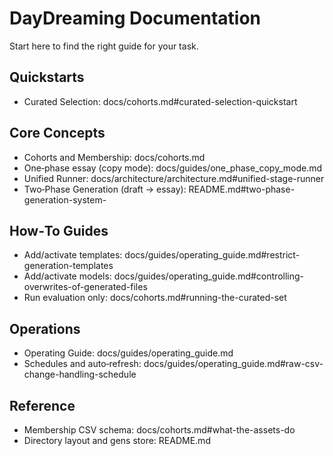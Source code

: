 # DayDreaming Documentation

Start here to find the right guide for your task.

## Quickstarts
- Curated Selection: docs/cohorts.md#curated-selection-quickstart

## Core Concepts
- Cohorts and Membership: docs/cohorts.md
- One‑phase essay (copy mode): docs/guides/one_phase_copy_mode.md
- Unified Runner: docs/architecture/architecture.md#unified-stage-runner
- Two‑Phase Generation (draft → essay): README.md#two-phase-generation-system-

## How‑To Guides
- Add/activate templates: docs/guides/operating_guide.md#restrict-generation-templates
- Add/activate models: docs/guides/operating_guide.md#controlling-overwrites-of-generated-files
- Run evaluation only: docs/cohorts.md#running-the-curated-set

## Operations
- Operating Guide: docs/guides/operating_guide.md
- Schedules and auto‑refresh: docs/guides/operating_guide.md#raw-csv-change-handling-schedule

## Reference
- Membership CSV schema: docs/cohorts.md#what-the-assets-do
- Directory layout and gens store: README.md
